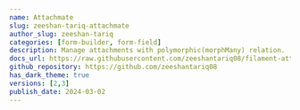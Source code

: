 ```yaml
---
name: Attachmate
slug: zeeshan-tariq-attachmate
author_slug: zeeshan-tariq
categories: [form-builder, form-field]
description: Manage attachments with polymorphic(morphMany) relation.
docs_url: https://raw.githubusercontent.com/zeeshantariq08/filament-attachmate/main/README.md
github_repository: https://github.com/zeeshantariq08
has_dark_theme: true
versions: [2,3]
publish_date: 2024-03-02
---
```

